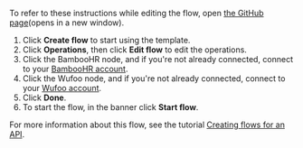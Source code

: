 To refer to these instructions while editing the flow, open [the GitHub page](https://github.com/ot4i/app-connect-templates/blob/main/resources/markdown/Create%20a%20new%20form%20entry%20in%20Wufoo%20from%20BambooHR_instructions.md)(opens in a new window).

1. Click **Create flow** to start using the template.
1. Click **Operations**, then click **Edit flow** to edit the operations.
1. Click the BambooHR node, and if you're not already connected, connect to your [BambooHR account](https://www.ibm.com/docs/en/app-connect/containers_cd?topic=apps-bamboohr).
1. Click the Wufoo node, and if you're not already connected, connect to your [Wufoo account](https://www.ibm.com/docs/en/app-connect/containers_cd?topic=apps-wufoo).
1. Click **Done**.
1. To start the flow, in the banner click **Start flow**.

For more information about this flow, see the tutorial [Creating flows for an API](https://www.ibm.com/docs/en/app-connect/saas?topic=designer-introduction-creating-flows-api-part-1).